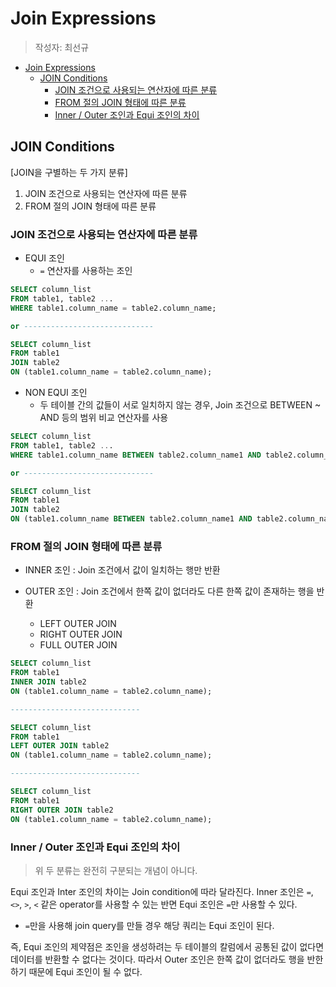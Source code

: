 # Join Expressions

> 작성자: 최선규

- [Join Expressions](#join-expressions)
  - [JOIN Conditions](#join-conditions)
    - [JOIN 조건으로 사용되는 연산자에 따른 분류](#join-조건으로-사용되는-연산자에-따른-분류)
    - [FROM 절의 JOIN 형태에 따른 분류](#from-절의-join-형태에-따른-분류)
    - [Inner / Outer 조인과 Equi 조인의 차이](#inner--outer-조인과-equi-조인의-차이)

## JOIN Conditions

[JOIN을 구별하는 두 가지 분류]

1. JOIN 조건으로 사용되는 연산자에 따른 분류
2. FROM 절의 JOIN 형태에 따른 분류

### JOIN 조건으로 사용되는 연산자에 따른 분류

- EQUI 조인
  - `=` 연산자를 사용하는 조인

```sql
SELECT column_list
FROM table1, table2 ...
WHERE table1.column_name = table2.column_name;

or -----------------------------

SELECT column_list
FROM table1
JOIN table2
ON (table1.column_name = table2.column_name);
```

- NON EQUI 조인
  - 두 테이블 간의 값들이 서로 일치하지 않는 경우, Join 조건으로 BETWEEN ~ AND 등의 범위 비교 연산자를 사용

```sql
SELECT column_list
FROM table1, table2 ...
WHERE table1.column_name BETWEEN table2.column_name1 AND table2.column_name2;

or -----------------------------

SELECT column_list
FROM table1
JOIN table2
ON (table1.column_name BETWEEN table2.column_name1 AND table2.column_name2);
```

### FROM 절의 JOIN 형태에 따른 분류

- INNER 조인 : Join 조건에서 값이 일치하는 행만 반환

- OUTER 조인 : Join 조건에서 한쪽 값이 없더라도 다른 한쪽 값이 존재하는 행을 반환
  - LEFT OUTER JOIN
  - RIGHT OUTER JOIN
  - FULL OUTER JOIN

```sql
SELECT column_list
FROM table1
INNER JOIN table2
ON (table1.column_name = table2.column_name);

-----------------------------

SELECT column_list
FROM table1
LEFT OUTER JOIN table2
ON (table1.column_name = table2.column_name);

-----------------------------

SELECT column_list
FROM table1
RIGHT OUTER JOIN table2
ON (table1.column_name = table2.column_name);
```

### Inner / Outer 조인과 Equi 조인의 차이

> 위 두 분류는 완전히 구분되는 개념이 아니다.

Equi 조인과 Inter 조인의 차이는 Join condition에 따라 달라진다. Inner 조인은 `=`, `<>`, `>`, `<` 같은 operator를 사용할 수 있는 반면 Equi 조인은 `=`만 사용할 수 있다.

- `=`만을 사용해 join query를 만들 경우 해당 쿼리는 Equi 조인이 된다.

즉, Equi 조인의 제약점은 조인을 생성하려는 두 테이블의 칼럼에서 공통된 값이 없다면 데이터를 반환할 수 없다는 것이다. 따라서 Outer 조인은 한쪽 값이 없더라도 행을 반한하기 때문에 Equi 조인이 될 수 없다.